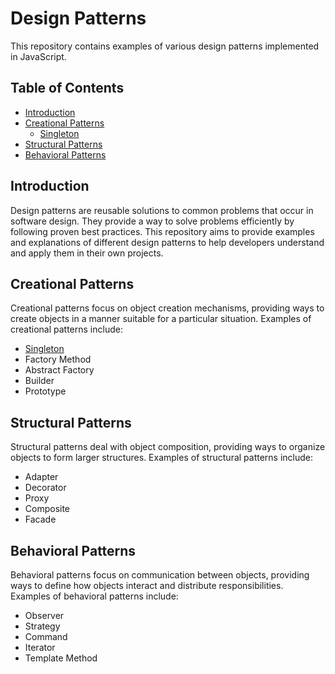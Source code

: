 # Design Patterns

This repository contains examples of various design patterns implemented in JavaScript.

## Table of Contents

- [Introduction](#introduction)
- [Creational Patterns](#creational-patterns)
    - [Singleton](#singleton)
- [Structural Patterns](#structural-patterns)
- [Behavioral Patterns](#behavioral-patterns)

## Introduction

Design patterns are reusable solutions to common problems that occur in software design. They provide a way to solve problems efficiently by following proven best practices. This repository aims to provide examples and explanations of different design patterns to help developers understand and apply them in their own projects.

## Creational Patterns

Creational patterns focus on object creation mechanisms, providing ways to create objects in a manner suitable for a particular situation. Examples of creational patterns include:

- [Singleton](creational/singleton.js)
- Factory Method
- Abstract Factory
- Builder
- Prototype

## Structural Patterns

Structural patterns deal with object composition, providing ways to organize objects to form larger structures. Examples of structural patterns include:

- Adapter
- Decorator
- Proxy
- Composite
- Facade

## Behavioral Patterns

Behavioral patterns focus on communication between objects, providing ways to define how objects interact and distribute responsibilities. Examples of behavioral patterns include:

- Observer
- Strategy
- Command
- Iterator
- Template Method
